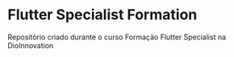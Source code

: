 # Flutter Specialist Formation
Repositório criado durante o curso Formação Flutter Specialist na DioInnovation
